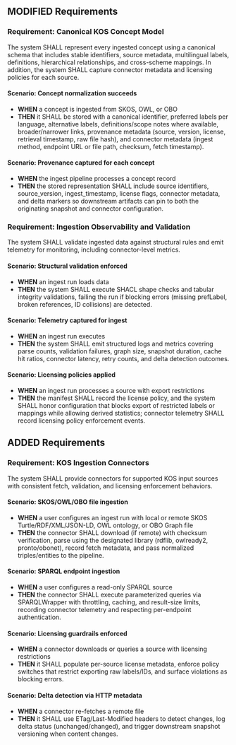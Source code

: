 ## MODIFIED Requirements
### Requirement: Canonical KOS Concept Model
The system SHALL represent every ingested concept using a canonical schema that includes stable identifiers, source metadata, multilingual labels, definitions, hierarchical relationships, and cross-scheme mappings. In addition, the system SHALL capture connector metadata and licensing policies for each source.

#### Scenario: Concept normalization succeeds
- **WHEN** a concept is ingested from SKOS, OWL, or OBO
- **THEN** it SHALL be stored with a canonical identifier, preferred labels per language, alternative labels, definitions/scope notes where available, broader/narrower links, provenance metadata (source, version, license, retrieval timestamp, raw file hash), and connector metadata (ingest method, endpoint URL or file path, checksum, fetch timestamp).

#### Scenario: Provenance captured for each concept
- **WHEN** the ingest pipeline processes a concept record
- **THEN** the stored representation SHALL include source identifiers, source_version, ingest_timestamp, license flags, connector metadata, and delta markers so downstream artifacts can pin to both the originating snapshot and connector configuration.

### Requirement: Ingestion Observability and Validation
The system SHALL validate ingested data against structural rules and emit telemetry for monitoring, including connector-level metrics.

#### Scenario: Structural validation enforced
- **WHEN** an ingest run loads data
- **THEN** the system SHALL execute SHACL shape checks and tabular integrity validations, failing the run if blocking errors (missing prefLabel, broken references, ID collisions) are detected.

#### Scenario: Telemetry captured for ingest
- **WHEN** an ingest run executes
- **THEN** the system SHALL emit structured logs and metrics covering parse counts, validation failures, graph size, snapshot duration, cache hit ratios, connector latency, retry counts, and delta detection outcomes.

#### Scenario: Licensing policies applied
- **WHEN** an ingest run processes a source with export restrictions
- **THEN** the manifest SHALL record the license policy, and the system SHALL honor configuration that blocks export of restricted labels or mappings while allowing derived statistics; connector telemetry SHALL record licensing policy enforcement events.

## ADDED Requirements
### Requirement: KOS Ingestion Connectors
The system SHALL provide connectors for supported KOS input sources with consistent fetch, validation, and licensing enforcement behaviors.

#### Scenario: SKOS/OWL/OBO file ingestion
- **WHEN** a user configures an ingest run with local or remote SKOS Turtle/RDF/XML/JSON-LD, OWL ontology, or OBO Graph file
- **THEN** the connector SHALL download (if remote) with checksum verification, parse using the designated library (rdflib, owlready2, pronto/obonet), record fetch metadata, and pass normalized triples/entities to the pipeline.

#### Scenario: SPARQL endpoint ingestion
- **WHEN** a user configures a read-only SPARQL source
- **THEN** the connector SHALL execute parameterized queries via SPARQLWrapper with throttling, caching, and result-size limits, recording connector telemetry and respecting per-endpoint authentication.

#### Scenario: Licensing guardrails enforced
- **WHEN** a connector downloads or queries a source with licensing restrictions
- **THEN** it SHALL populate per-source license metadata, enforce policy switches that restrict exporting raw labels/IDs, and surface violations as blocking errors.

#### Scenario: Delta detection via HTTP metadata
- **WHEN** a connector re-fetches a remote file
- **THEN** it SHALL use ETag/Last-Modified headers to detect changes, log delta status (unchanged/changed), and trigger downstream snapshot versioning when content changes.
